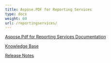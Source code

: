 ```yaml
---
title: Aspose.PDF for Reporting Services
type: docs
weight: 60
url: /reportingservices/
---
```


[Aspose.Pdf for Reporting Services Documentation](/pdf/reportingservices/aspose-pdf-for-reporting-services-documentation/)

[Knowledge Base](/pdf/reportingservices/knowledge-base/)

[Release Notes](/pdf/reportingservices/release-notes/)